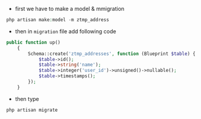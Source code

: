 - first we have to make a model & mmigration

````php
php artisan make:model -m ztmp_address
````

- then in `migration` file add following code

````php
public function up()
    {
        Schema::create('ztmp_addresses', function (Blueprint $table) {
            $table->id();
            $table->string('name');
            $table->integer('user_id')->unsigned()->nullable();
            $table->timestamps();
        });
    }
````

- then type

````php
php artisan migrate
````